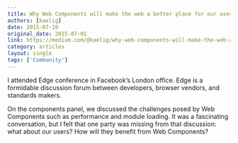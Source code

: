 ```yaml
---
title: Why Web Components will make the web a better place for our users
authors: [kaelig]
date: 2015-07-10
original_date: 2015-07-01
link: https://medium.com/@kaelig/why-web-components-will-make-the-web-a-better-place-for-our-users-38dc3154fc1dpolymer-1-0/
category: articles
layout: single
tags: ['Community']
---
```


I attended Edge conference in Facebook’s London office. Edge is a formidable discussion forum between developers, browser vendors, and standards makers.

On the components panel, we discussed the challenges posed by Web Components such as performance and module loading. It was a fascinating conversation, but I felt that one party was missing from that discussion: what about our users? How will they benefit from Web Components?

<!-- Excerpt -->
